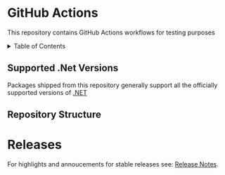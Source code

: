 # GitHub Actions

This repository contains GitHub Actions workflows for testing purposes

<details>
<summary>Table of Contents</summary>

* [Supported .Net Versions](#supported-net-versions)
* [Repository Structure](#repository-structure)

</details>

## Supported .Net Versions

Packages shipped from this repository generally support all the officially
supported versions of [.NET](https://dotnet.microsoft.com/download/dotnet)

## Repository Structure

# Releases

For highlights and annoucements for stable releases see: [Release
Notes](./RELEASENOTES.md).
